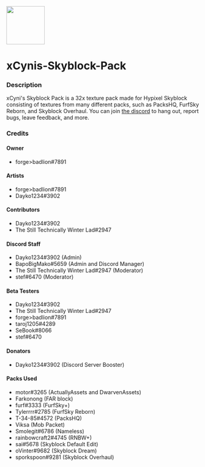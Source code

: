 <img src='https://i.imgur.com/DtdZpNV.png' width='100'></img>
# xCynis-Skyblock-Pack
### Description
xCyni's Skyblock Pack is a 32x texture pack made for Hypixel Skyblock consisting of textures from many different packs, such as PacksHQ, FurfSky Reborn, and Skyblock Overhaul. You can join [the discord](https://discord.gg/QremRHP) to hang out, report bugs, leave feedback, and more.
### Credits
#### Owner
- forge>badlion#7891
#### Artists
- forge>badlion#7891
- Dayko1234#3902
#### Contributors
- Dayko1234#3902
- The Still Technically Winter Lad#2947
#### Discord Staff
- Dayko1234#3902 (Admin)
- BapoBigMako#5659 (Admin and Discord Manager)
- The Still Technically Winter Lad#2947 (Moderator)
- stef#6470 (Moderator)
#### Beta Testers
- Dayko1234#3902
- The Still Technically Winter Lad#2947
- forge>badlion#7891
- taroj1205#4289
- SeBook#8066
- stef#6470
#### Donators
- Dayko1234#3902 (Discord Server Booster)
#### Packs Used
- motor#3265 (ActuallyAssets and DwarvenAssets)
- Farkonong (FAR block)
- furf#3333 (FurfSky+)
- Tylerrrr#2785 (FurfSky Reborn)
- T-34-85#4572 (PacksHQ)
- Viksa (Mob Packet)
- Smolegit#6786 (Nameless)
- rainbowcraft2#4745 (RNBW+)
- sai#5678 (Skyblock Default Edit)
- oVinter#9682 (Skyblock Dream)
- sporkspoon#9281 (Skyblock Overhaul)
